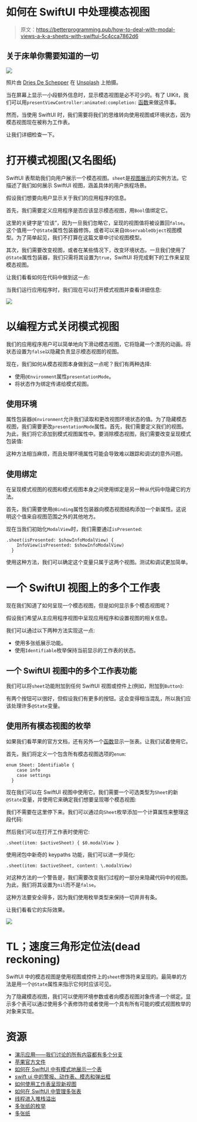 # 如何在 SwiftUI 中处理模态视图

> 原文：<https://betterprogramming.pub/how-to-deal-with-modal-views-a-k-a-sheets-with-swiftui-5c4cca7862d6>

## 关于床单你需要知道的一切

![](img/f7c23d5c0593f917de0a2f338bdc3c61.png)

照片由 [Dries De Schepper](https://unsplash.com/@driesdeschepper) 在 [Unsplash](https://unsplash.com/?utm_source=medium&utm_medium=referral) 上拍摄。

当在屏幕上显示一小段额外信息时，显示模态视图是必不可少的。有了 UIKit，我们可以用`presentViewController:animated:completion:` [函数](https://developer.apple.com/documentation/uikit/uiviewcontroller/1621380-presentviewcontroller)来做这件事。

然而，当使用 SwiftUI 时，我们需要将我们的思维转向使用视图或环境状态，因为模态视图现在被称为工作表。

让我们详细检查一下。

# 打开模式视图(又名图纸)

SwiftUI 表帮助我们向用户展示一个模态视图。`sheet`是[视图展示](https://developer.apple.com/documentation/swiftui/view-presentation)的实例方法。它描述了我们如何展示 SwiftUI 视图，涵盖具体的用户旅程场景。

假设我们想要向用户显示关于我们的应用程序的信息。

首先，我们需要定义应用程序是否应该显示模态视图，用`Bool`值绑定它。

这里的关键字是“应该”，因为一旦我们忽略它，呈现的视图值将被设置回`false`。这个值用一个`@State`属性包装器修饰，或者可以来自`ObservableObject`视图模型。为了简单起见，我们不打算在这篇文章中讨论视图模型。

其次，我们需要改变视图，或者在某些情况下，改变环境状态。一旦我们使用了`@State`属性包装器，我们只需将其设置为`true`，SwiftUI 将完成剩下的工作来呈现模态视图。

让我们看看如何在代码中做到这一点:

当我们运行应用程序时，我们现在可以打开模式视图并查看详细信息:

![](img/bb221a7e3cfc876f10596c8e3a6f50b4.png)

# 以编程方式关闭模式视图

我们的应用程序用户可以简单地向下滑动模态视图，它将隐藏一个漂亮的动画。将状态设置为`false`以隐藏负责显示模态视图的视图。

现在，我们如何从模态视图本身做到这一点呢？我们有两种选择:

*   使用`@Environment`属性`presentationMode`。
*   将状态作为绑定传递给模式视图。

## 使用环境

属性包装器`@Environment`允许我们读取和更改视图环境状态的值。为了隐藏模态视图，我们需要更改`presentationMode`属性。首先，我们需要定义我们的视图。为此，我们将它添加到模式视图属性中。要消除模态视图，我们需要改变呈现模式包装值:

这种方法相当麻烦，而且处理环境属性可能会导致难以跟踪和调试的意外问题。

## 使用绑定

在呈现模式视图的视图和模式视图本身之间使用绑定是另一种从代码中隐藏它的方法。

首先，我们需要使用`@Binding`属性包装器向模态视图结构添加一个新属性。这说明这个值来自视图范围之外的其他地方。

现在当我们初始化`ModalView`时，我们需要通过`isPresented`:

```
.sheet(isPresented: $showInfoModalView) {
    InfoView(isPresented: $showInfoModalView)
  }
```

使用这种方法，我们可以确定这个变量只属于这两个视图。测试和调试更加简单。

# 一个 SwiftUI 视图上的多个工作表

现在我们知道了如何呈现一个模态视图，但是如何显示多个模态视图呢？

假设我们希望从主应用程序视图中呈现应用程序和设置视图的相关信息。

我们可以通过以下两种方法实现这一点:

*   使用多张纸展示功能。
*   使用`Identifiable`枚举保持当前显示的工作表的状态。

## 一个 SwiftUI 视图中的多个工作表功能

我们可以将`sheet`功能附加到任何 SwiftUI 视图或控件上(例如，附加到`Button`):

有两个按钮可以很好，但假设我们有更多的按钮。这会变得相当混乱，所以我们应该处理许多`@State`变量。

## 使用所有模态视图的枚举

如果我们看苹果的官方文档，还有另外一个[函数](https://developer.apple.com/documentation/swiftui/view/actionsheet(item:content:))显示一张表。让我们试着使用它。

首先，我们将定义一个包含所有模态视图选项的`enum`:

```
enum Sheet: Identifiable {
    case info
    case settings
  }
```

现在我们可以在 SwiftUI 视图中使用它。我们需要一个可选类型为`Sheet`的新`@State`变量，并使用它来确定我们想要呈现哪个模态视图:

我们不需要在这里停下来。我们可以通过向`Sheet`枚举添加一个计算属性来整理这段代码:

然后我们可以在打开工作表时使用它:

```
.sheet(item: $activeSheet) { $0.modalView }
```

使用闭包中新奇的 keypaths 功能，我们可以进一步简化:

```
.sheet(item: $activeSheet, content: \.modalView)
```

对这种方法的一个警告是，我们需要改变我们过程的一部分来隐藏代码中的视图。为此，我们将其设置为`nil`而不是`false`。

这种方法要安全得多，因为我们使用枚举类型来保持一切井井有条。

让我们看看它的实际效果。

![](img/f9ed4992daaa438e72a02ba82f168b06.png)

# TL；速度三角形定位法(dead reckoning)

SwiftUI 中的模态视图是使用视图或控件上的`sheet`修饰符来呈现的。最简单的方法是用一个`@State`属性来指示它何时应该可见。

为了隐藏模态视图，我们可以使用环境参数或者向模态视图对象传递一个绑定。显示多个表可以通过使用多个表修饰符或者使用一个具有所有可能的模式视图枚举的对象来实现。

# 资源

*   [演示应用——我们讨论的所有内容都有多个分支](https://github.com/fassko/ModalViewApp)
*   [苹果官方文件](https://developer.apple.com/documentation/swiftui/view/sheet(ispresented:ondismiss:content:))
*   [如何在 SwiftUI 中有模式地展示一个表](https://www.simpleswiftguide.com/how-to-present-sheet-modally-in-swiftui/)
*   [swift ui 中的警报、动作表、模态和弹出框](https://swiftwithmajid.com/2019/07/24/alerts-actionsheets-modals-and-popovers-in-swiftui/)
*   [如何使用工作表呈现新视图](https://www.hackingwithswift.com/quick-start/swiftui/how-to-present-a-new-view-using-sheets)
*   [如何在 SwiftUI 中管理多张表](https://masilotti.com/multiple-sheets-swiftui/)
*   [线程进入堆栈溢出](https://stackoverflow.com/questions/58837007/multiple-sheetispresented-doesnt-work-in-swiftui)
*   [多张纸的枚举](https://www.youtube.com/watch?feature=player_embedded&v=7dZfpAn_P2g)
*   [多张纸](https://github.com/davdroman/MultiSheet)